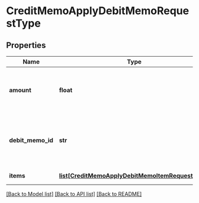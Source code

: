 # CreditMemoApplyDebitMemoRequestType

## Properties
Name | Type | Description | Notes
------------ | ------------- | ------------- | -------------
**amount** | **float** | The credit memo amount to be applied to the debit memo.  | 
**debit_memo_id** | **str** | The unique ID of the debit memo that the credit memo is applied to.  | 
**items** | [**list[CreditMemoApplyDebitMemoItemRequestType]**](CreditMemoApplyDebitMemoItemRequestType.md) | Container for items.  | [optional] 

[[Back to Model list]](../README.md#documentation-for-models) [[Back to API list]](../README.md#documentation-for-api-endpoints) [[Back to README]](../README.md)

